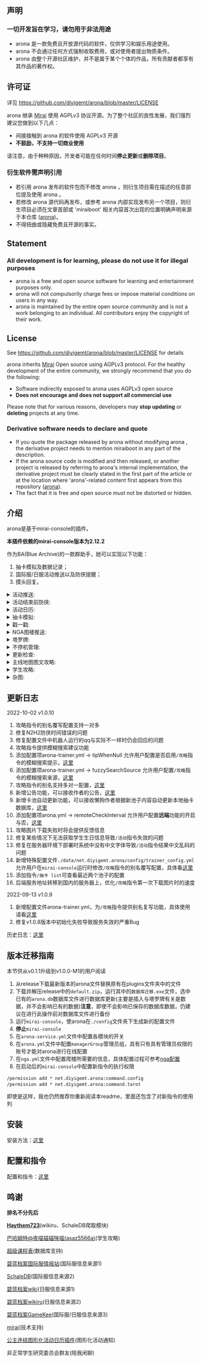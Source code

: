 ## 声明

<h3>一切开发旨在学习，请勿用于非法用途</h3>

- arona 是一款免费且开放源代码的软件，仅供学习和娱乐用途使用。
- arona 不会通过任何方式强制收取费用，或对使用者提出物质条件。
- arona 由整个开源社区维护，并不是属于某个个体的作品，所有贡献者都享有其作品的著作权。

## 许可证

详见 https://github.com/diyigemt/arona/blob/master/LICENSE

arona 继承 [Mirai](https://github.com/mamoe/mirai) 使用 AGPLv3 协议开源。为了整个社区的良性发展，我们强烈建议您做到以下几点：

- 间接接触到 arona 的软件使用 AGPLv3 开源
- **不鼓励，不支持一切商业使用**

请注意，由于种种原因，开发者可能在任何时间**停止更新**或**删除项目**。

### 衍生软件需声明引用

- 若引用 arona 发布的软件包而不修改 arona ，则衍生项目需在描述的任意部位提及使用 arona 。
- 若修改 arona 源代码再发布，或参考 arona 内部实现发布另一个项目，则衍生项目必须在文章首部或 'miraiboot' 相关内容首次出现的位置明确声明来源于本仓库 ([arona](https://github.com/diyigemt/arona))。
- 不得扭曲或隐藏免费且开源的事实。

## Statement

<h3>All development is for learning, please do not use it for illegal purposes</h3>

- arona is a free and open source software for learning and entertainment purposes only.
- arona will not compulsorily charge fees or impose material conditions on users in any way.
- arona is maintained by the entire open source community and is not a work belonging to an individual. All contributors enjoy the copyright of their work.

## License

See https://github.com/diyigemt/arona/blob/master/LICENSE for details

arona inherits [Mirai](https://github.com/mamoe/mirai) Open source using AGPLv3 protocol. For the healthy development of the entire community, we strongly recommend that you do the following:

- Software indirectly exposed to arona uses AGPLv3 open source
- **Does not encourage and does not support all commercial use**

Please note that for various reasons, developers may **stop updating** or **deleting** projects at any time.

### Derivative software needs to declare and quote

- If you quote the package released by arona without modifying arona , the derivative project needs to mention miraiboot in any part of the description.
- If the arona source code is modified and then released, or another project is released by referring to arona's internal implementation, the derivative project must be clearly stated in the first part of the article or at the location where 'arona'-related content first appears from this repository ([arona](https://github.com/diyigemt/arona)).
- The fact that it is free and open source must not be distorted or hidden.

## 介绍

arona是基于mirai-console的插件。

**本插件依赖的mirai-console版本为2.12.2**

作为BA(Blue Archive)的一款群助手，她可以实现以下功能：

1. 抽卡模拟及数据记录；
2. 国际服/日服活动推送以及防侠提醒；
3. 摸头回复。

<details>
    <summary>活动推送:</summary>
    <img src="static/activity.png" />
</details>

<details>
    <summary>活动结束前防侠:</summary>
    <img src="static/2.jpg" />
</details>

<details>
    <summary>活动日历:</summary>
    <img src="static/activity.png" />
</details>

<details>
    <summary>抽卡模拟:</summary>
    <img src="static/4.jpg" />
</details>

<details>
    <summary>戳一戳:</summary>
    <img src="static/5.jpg" />
</details>

<details>
    <summary>NGA图楼推送:</summary>
    <img src="static/6.jpg" />
</details>

<details>
    <summary>塔罗牌:</summary>
    <img src="static/7.jpg" />
</details>

<details>
    <summary>不停机管理:</summary>
    <img src="static/8-1.jpg" />
    <img src="static/8-2.jpg" />
</details>

<details>
    <summary>更新检查:</summary>
    <img src="static/9.jpg" />
</details>

<details>
    <summary>主线地图图文攻略:</summary>
    <img src="static/main-map.png" />
</details>

<details>
    <summary>学生攻略:</summary>
    <img src="static/student-rank.png" />
</details>

<details>
    <summary>杂图:</summary>
    <img src="static/hod.png" />
    <img src="static/student-adv.png" />
</details>

## 更新日志

2022-10-02 v1.0.10

1. 攻略指令的别名覆写配置支持一对多
2. 修复N2H2防侠时间错误的问题
3. 修复配置文件中机器人运行的qq与实际不一样时仍会回应的问题
4. 攻略指令提供模糊搜索建议功能
5. 添加配置项arona-trainer.yml -> tipWhenNull 允许用户配置是否启用`/攻略`指令的模糊搜索提示，[这里](./doc/using.md#other-name-config)
6. 添加配置项arona-trainer.yml -> fuzzySearchSource 允许用户配置`/攻略`指令的模糊搜索来源，[这里](./doc/using.md#other-name-config)
7. 攻略指令的别名支持多对一配置，[这里](./doc/using.md#other-name-config-multi)
8. 新增公告功能，可以接收作者的公告，[这里](./doc/using.md#remote-announce)
9. 新增卡池自动更新功能，可以接收懒狗作者根据新池子内容自动更新本地抽卡数据库，[这里](./doc/using.md#remote-pool-update)
10. 添加配置项arona.yml -> remoteCheckInterval 允许用户配置**远端**功能的开启与否，[这里](./doc/using.md#remote)
11. 攻略图片下载失败时将会提供反馈信息
12. 修复某些情况下无法获取学生生日信息导致`/活动`指令失效的问题
13. 修复在服务器环境下部署时系统中没有中文字体导致`/活动`指令结果中文乱码的问题
14. 新增特殊配置文件`./data/net.diyigemt.arona/config/trainer_config.yml`允许用户在`mirai-console`运行时修改`/攻略`指令的别名覆写配置，具体看[这里](./doc/using.md#other-name-config-2)
15. 添加指令`/抽卡 list`可查看最近两个池子的配置
16. 后端服务地址转移到国内的服务器上，优化`/攻略`指令第一次下载图片时的速度

2022-09-13 v1.0.9

1. 新增配置文件arona-trainer.yml，为`/攻略`指令提供别名复写功能，具体使用请看[这里](./doc/using.md#other-name)
2. 修复v1.0.8版本中初始化失败导致服务失效的严重Bug

历史日志：[这里](./doc/update.md)

## 版本迁移指南

本节供从v0.1.1升级到v1.0.0-M1的用户阅读

1. 从release下载最新版本的arona文件替换原有在plugins文件夹中的文件
2. 下载并解压release中的`default.zip`，运行其中的`数据库迁移.exe`文件，选中已有的`arona.db`数据库文件进行数据库更新(主要是插入与塔罗牌有关是数据，并不会影响已有的数据)**注意**，即使不会影响已保存的数据库数据，仍建议在进行此操作前对数据库文件进行备份
3. 运行`mirai-console`，使arona在`./config`文件夹下生成新的配置文件
4. **停止**`mirai-console`
5. 在`arona-service.yml`文件中配置各模块的开关
6. 在`arona.yml`文件中配置`managerGroup`管理员组，具有只有具有管理员权限的账号才能对arona进行在线配置
7. 在`nga.yml`文件中配置爬楼所需要的信息，具体配置过程可参考[nga配置](./doc/using.md#nga-config)
8. 在启动后的`mirai-console`中配置新指令的执行权限

```shell
/permission add * net.diyigemt.arona:command.config
/permission add * net.diyigemt.arona:command.tarot
```

即使是这样，我也仍然推荐你重新阅读本readme，里面还包含了对新指令的使用列

## 安装

安装方法：[这里](./doc/install.md)

## 配置和指令

配置和指令：[这里](./doc/using.md)

## 鸣谢

**排名不分先后**

[**Haythem723**](https://github.com/Haythem723)(wikiru、SchaleDB爬取模块)

[巴哈姆特@夜喵貓貓咪喵(asaz5566a)](巴哈姆特@夜喵貓貓咪喵(asaz5566a))(学生攻略)

[超级课程表](https://github.com/StageGuard/SuperCourseTimetableBot)(数据库支持)

[碧蓝档案国际服情报站](https://space.bilibili.com/1585224247)(国际服信息来源1)

[SchaleDB](https://lonqie.github.io/SchaleDB/)(国际服信息来源2)

[碧蓝档案wiki](https://wiki.biligame.com/bluearchive/%E9%A6%96%E9%A1%B5)(日服信息来源1)

[碧蓝档案wikiru](https://bluearchive.wikiru.jp/)(日服信息来源2)

[碧蓝档案GameKee](https://ba.gamekee.com/)(国际服/日服信息来源3)

[mirai](https://github.com/mamoe/mirai)(技术支持)

[公主连结图形化活动日历插件](https://github.com/zyujs/pcr_calendar)(图形化活动通知)

非正常学生研究委员会群友(陪我闲聊)
